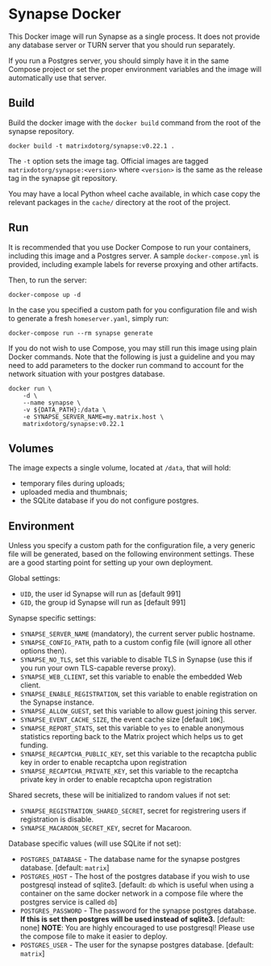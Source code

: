 # Synapse Docker

This Docker image will run Synapse as a single process. It does not provide any
database server or TURN server that you should run separately.

If you run a Postgres server, you should simply have it in the same Compose
project or set the proper environment variables and the image will automatically
use that server.

## Build

Build the docker image with the `docker build` command from the root of the synapse repository.

```
docker build -t matrixdotorg/synapse:v0.22.1 .
```

The `-t` option sets the image tag. Official images are tagged `matrixdotorg/synapse:<version>` where `<version>` is the same as the release tag in the synapse git repository.

You may have a local Python wheel cache available, in which case copy the relevant packages in the ``cache/`` directory at the root of the project.

## Run

It is recommended that you use Docker Compose to run your containers, including
this image and a Postgres server. A sample ``docker-compose.yml`` is provided,
including example labels for reverse proxying and other artifacts.

Then, to run the server:

```
docker-compose up -d
```

In the case you specified a custom path for you configuration file and wish to
generate a fresh ``homeserver.yaml``, simply run:

```
docker-compose run --rm synapse generate
```

If you do not wish to use Compose, you may still run this image using plain
Docker commands. Note that the following is just a guideline and you may need
to add parameters to the docker run command to account for the network situation
with your postgres database.

```
docker run \
    -d \
    --name synapse \
    -v ${DATA_PATH}:/data \
    -e SYNAPSE_SERVER_NAME=my.matrix.host \
    matrixdotorg/synapse:v0.22.1
```


## Volumes

The image expects a single volume, located at ``/data``, that will hold:

* temporary files during uploads;
* uploaded media and thumbnais;
* the SQLite database if you do not configure postgres.

## Environment

Unless you specify a custom path for the configuration file, a very generic
file will be generated, based on the following environment settings.
These are a good starting point for setting up your own deployment.

Global settings:

* ``UID``, the user id Synapse will run as [default 991]
* ``GID``, the group id Synapse will run as [default 991]

Synapse specific settings:

* ``SYNAPSE_SERVER_NAME`` (mandatory), the current server public hostname.
* ``SYNAPSE_CONFIG_PATH``, path to a custom config file (will ignore all
  other options then).
* ``SYNAPSE_NO_TLS``, set this variable to disable TLS in Synapse (use this if
  you run your own TLS-capable reverse proxy).
* ``SYNAPSE_WEB_CLIENT``, set this variable to enable the embedded Web client.
* ``SYNAPSE_ENABLE_REGISTRATION``, set this variable to enable registration on
  the Synapse instance.
* ``SYNAPSE_ALLOW_GUEST``, set this variable to allow guest joining this server.
* ``SYNAPSE_EVENT_CACHE_SIZE``, the event cache size [default `10K`].
* ``SYNAPSE_REPORT_STATS``, set this variable to `yes` to enable anonymous
  statistics reporting back to the Matrix project which helps us to get funding.
* ``SYNAPSE_RECAPTCHA_PUBLIC_KEY``, set this variable to the recaptcha public
  key in order to enable recaptcha upon registration
* ``SYNAPSE_RECAPTCHA_PRIVATE_KEY``, set this variable to the recaptcha private
  key in order to enable recaptcha upon registration

Shared secrets, these will be initialized to random values if not set:

* ``SYNAPSE_REGISTRATION_SHARED_SECRET``, secret for registrering users if
  registration is disable.
* ``SYNAPSE_MACAROON_SECRET_KEY``, secret for Macaroon.

Database specific values (will use SQLite if not set):

* `POSTGRES_DATABASE` - The database name for the synapse postgres database. [default: `matrix`]
* `POSTGRES_HOST` - The host of the postgres database if you wish to use postgresql instead of sqlite3. [default: `db` which is useful when using a container on the same docker network in a compose file where the postgres service is called `db`]
* `POSTGRES_PASSWORD` - The password for the synapse postgres database. **If this is set then postgres will be used instead of sqlite3.** [default: none] **NOTE**: You are highly encouraged to use postgresql! Please use the compose file to make it easier to deploy.
* `POSTGRES_USER` - The user for the synapse postgres database. [default: `matrix`]
